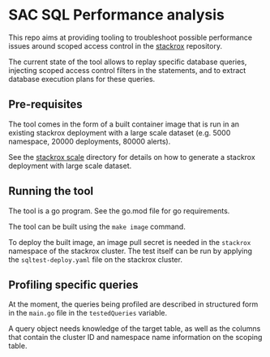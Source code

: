 # SAC SQL Performance analysis

This repo aims at providing tooling to troubleshoot
possible performance issues around scoped access control 
in the [stackrox](github.com/stackrox/stackrox) repository.

The current state of the tool allows to replay specific database queries,
injecting scoped access control filters in the statements, and to extract
database execution plans for these queries.

## Pre-requisites

The tool comes in the form of a built container image that is run
in an existing stackrox deployment with a large scale dataset 
(e.g. 5000 namespace, 20000 deployments, 80000 alerts).

See the [stackrox scale](github.com/stackrox/stackrox/tree/master/scale)
directory for details on how to generate a stackrox deployment
with large scale dataset.

## Running the tool

The tool is a go program. See the go.mod file for go requirements.

The tool can be built using the `make image` command.

To deploy the built image, an image pull secret is needed
in the `stackrox` namespace of the stackrox cluster. The test itself
can be run by applying the `sqltest-deploy.yaml` file on the stackrox cluster.

## Profiling specific queries

At the moment, the queries being profiled are described in structured form
in the `main.go` file in the `testedQueries` variable.

A query object needs knowledge of the target table, as well as the columns
that contain the cluster ID and namespace name information on the scoping table.